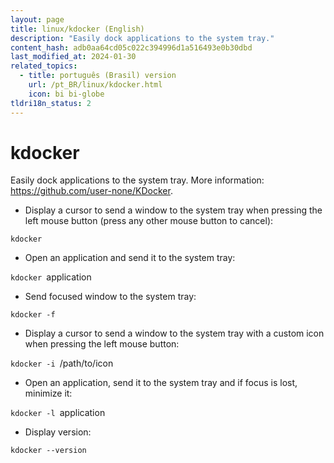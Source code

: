 ```yaml
---
layout: page
title: linux/kdocker (English)
description: "Easily dock applications to the system tray."
content_hash: adb0aa64cd05c022c394996d1a516493e0b30dbd
last_modified_at: 2024-01-30
related_topics:
  - title: português (Brasil) version
    url: /pt_BR/linux/kdocker.html
    icon: bi bi-globe
tldri18n_status: 2
---
```

# kdocker

Easily dock applications to the system tray.
More information: <https://github.com/user-none/KDocker>.

- Display a cursor to send a window to the system tray when pressing the left mouse button (press any other mouse button to cancel):

`kdocker`

- Open an application and send it to the system tray:

`kdocker `<span class="tldr-var badge badge-pill bg-dark-lm bg-white-dm text-white-lm text-dark-dm font-weight-bold">application</span>

- Send focused window to the system tray:

`kdocker -f`

- Display a cursor to send a window to the system tray with a custom icon when pressing the left mouse button:

`kdocker -i `<span class="tldr-var badge badge-pill bg-dark-lm bg-white-dm text-white-lm text-dark-dm font-weight-bold">/path/to/icon</span>

- Open an application, send it to the system tray and if focus is lost, minimize it:

`kdocker -l `<span class="tldr-var badge badge-pill bg-dark-lm bg-white-dm text-white-lm text-dark-dm font-weight-bold">application</span>

- Display version:

`kdocker --version`
